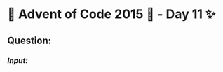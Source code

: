 # :christmas_tree: Advent of Code 2015 :christmas_tree: - Day 11 :sparkles:
## Question: 
>
>
>

### *Input:*

>
>
>